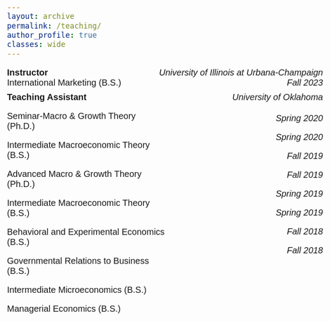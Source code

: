 ```yaml
---
layout: archive
permalink: /teaching/
author_profile: true
classes: wide
---
```



<style>
  body {
    font-family: Arial;
    font-size: 20px;
  }
  .section-header {
    font-weight: bold;
    font-size: 16px;
    border-bottom: 1px solid #000;
    padding-bottom: 5px;
    margin-top: 20px;
  }
  .teaching-entry {
    display: flex;
    justify-content: space-between;
    margin-top: 10px;
  }
  .course-list {
    display: flex;
    justify-content: space-between;
  }
  .course-list div {
    flex: 1;
  }
  .institution {
    text-align: right;
    font-style: italic;
  }
  .term {
    text-align: right;
    font-style: italic;
    margin-top: 5px;
  }
</style>


<div class="teaching-entry">
  <div><strong>Instructor</strong><br>International Marketing (B.S.)</div>
  <div class="institution">University of Illinois at Urbana-Champaign<br>Fall 2023</div>
</div>

<div class="teaching-entry">
  <div><strong>Teaching Assistant</strong></div>
  <div class="institution">University of Oklahoma</div>
</div>
<div class="course-list">
  <div>
    <p>Seminar-Macro & Growth Theory (Ph.D.)</p>
    <p>Intermediate Macroeconomic Theory (B.S.)</p>
    <p>Advanced Macro & Growth Theory (Ph.D.)</p>
    <p>Intermediate Macroeconomic Theory (B.S.)</p>
    <p>Behavioral and Experimental Economics (B.S.)</p>
    <p>Governmental Relations to Business (B.S.)</p>
    <p>Intermediate Microeconomics (B.S.)</p>
    <p>Managerial Economics (B.S.)</p>
  </div>
  <div class="term">
    <p>Spring 2020</p>
    <p>Spring 2020</p>
    <p>Fall 2019</p>
    <p>Fall 2019</p>
    <p>Spring 2019</p>
    <p>Spring 2019</p>
    <p>Fall 2018</p>
    <p>Fall 2018</p>
  </div>
</div>